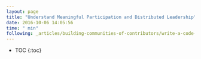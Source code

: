 ```yaml
---
layout: page
title: "Understand Meaningful Participation and Distributed Leadership"
date: 2016-10-06 14:05:56
time: " min"
following: _articles/building-communities-of-contributors/write-a-code-of-conduct.md
---
```

* TOC
{:toc}